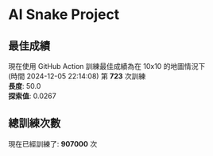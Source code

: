 
# AI Snake Project

## **最佳成績**


































































































































































































































現在使用 GitHub Action 訓練最佳成績為在 10x10 的地圖情況下  
(時間 2024-12-05 22:14:08) 第 **723** 次訓練  
**長度**: 50.0  
**探索值**: 0.0267





































































































































































































































































































































































































































































## 總訓練次數
現在已經訓練了: **907000** 次
